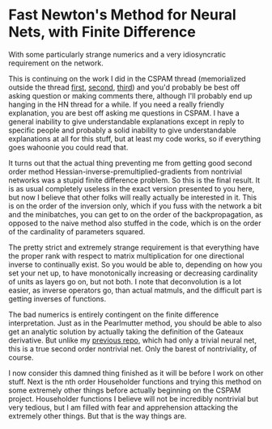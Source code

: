 Fast Newton's Method for Neural Nets, with Finite Difference
=====

With some particularly strange numerics and a very idiosyncratic requirement on the network.

This is continuing on the work I did in the CSPAM thread (memorialized outside the thread [first](https://github.com/howonlee/bobdobbshess), [second](https://github.com/howonlee/bobdobbsnewton), [third](https://github.com/howonlee/twostrangethings)) and you'd probably be best off asking question or making comments there, although I'll probably end up hanging in the HN thread for a while. If you need a really friendly explanation, you are best off asking me questions in CSPAM. I have a general inability to give understandable explanations except in reply to specific people and probably a solid inability to give understandable explanations at all for this stuff, but at least my code works, so if everything goes wahoonie you could read that.

It turns out that the actual thing preventing me from getting good second order method Hessian-inverse-premultiplied-gradients from nontrivial networks was a stupid finite difference problem. So this is the final result. It is as usual completely useless in the exact version presented to you here, but now I believe that other folks will really actually be interested in it. This is on the order of the inversion only, which if you fuss with the network a bit and the minibatches, you can get to on the order of the backpropagation, as opposed to the naive method also stuffed in the code, which is on the order of the cardinality of parameters squared.

The pretty strict and extremely strange requirement is that everything have the proper rank with respect to matrix multiplication for one directional inverse to continually exist. So you would be able to, depending on how you set your net up, to have monotonically increasing or decreasing cardinality of units as layers go on, but not both. I note that deconvolution is a lot easier, as inverse operators go, than actual matmuls, and the difficult part is getting inverses of functions.

The bad numerics is entirely contingent on the finite difference interpretation. Just as in the Pearlmutter method, you should be able to also get an analytic solution by actually taking the definition of the Gateaux derivative. But unlike my [previous repo](https://github.com/howonlee/twostrangethings), which had only a trivial neural net, this is a true second order nontrivial net. Only the barest of nontriviality, of course.

I now consider this damned thing finished as it will be before I work on other stuff. Next is the nth order Householder functions and trying this method on some extremely other things before actually beginning on the CSPAM project. Householder functions I believe will not be incredibly nontrivial but very tedious, but I am filled with fear and apprehension attacking the extremely other things. But that is the way things are.
